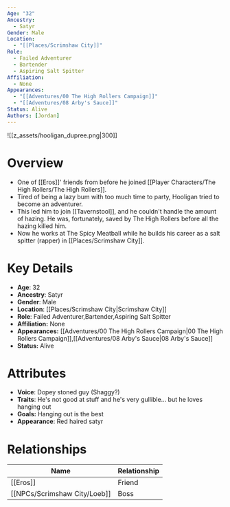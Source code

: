 ```yaml
---
Age: "32"
Ancestry:
  - Satyr
Gender: Male
Location:
  - "[[Places/Scrimshaw City]]"
Role:
  - Failed Adventurer
  - Bartender
  - Aspiring Salt Spitter
Affiliation:
  - None
Appearances:
  - "[[Adventures/00 The High Rollers Campaign]]"
  - "[[Adventures/08 Arby's Sauce]]"
Status: Alive
Authors: [Jordan]
---
```

![[z_assets/hooligan_dupree.png|300]]

# Overview
- One of [[Eros]]' friends from before he joined [[Player Characters/The High Rollers/The High Rollers]].
- Tired of being a lazy bum with too much time to party, Hooligan tried to become an adventurer.
- This led him to join [[Tavernstool]], and he couldn't handle the amount of hazing. He was, fortunately, saved by The High Rollers before all the hazing killed him.
- Now he works at The Spicy Meatball while he builds his career as a salt spitter (rapper) in [[Places/Scrimshaw City]].

# Key Details
- **Age**: 32
- **Ancestry**: Satyr
- **Gender**: Male
- **Location**: [[Places/Scrimshaw City\|Scrimshaw City]]
- **Role**: Failed Adventurer,Bartender,Aspiring Salt Spitter
- **Affiliation:** None
- **Appearances:** [[Adventures/00 The High Rollers Campaign\|00 The High Rollers Campaign]],[[Adventures/08 Arby's Sauce\|08 Arby's Sauce]]
- **Status:** Alive

# Attributes
- **Voice**: Dopey stoned guy (Shaggy?)
- **Traits**: He's not good at stuff and he's very gullible... but he loves hanging out
- **Goals:** Hanging out is the best
- **Appearance**: Red haired satyr

# Relationships

| Name     | Relationship |
| -------- | ------------ |
| [[Eros]] | Friend       |
| [[NPCs/Scrimshaw City/Loeb]] | Boss         |
